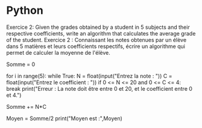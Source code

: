 # Python
Exercice 2:
Given the grades obtained by a student in 5 subjects and their respective coefficients, write an algorithm that calculates the average grade of the student.
Exercice 2 :
Connaissant les notes obtenues par un élève dans 5 matières et leurs coefficients respectifs, écrire un algorithme qui permet de calculer la moyenne de l'élève.

Somme = 0 

for i in range(5):
 while True:
        N = float(input("Entrez la note : "))
        C = float(input("Entrez le coefficient : "))
        if 0 <= N <= 20 and 0 <= C <= 4:
            break
        print("Erreur : La note doit être entre 0 et 20, et le coefficient entre 0 et 4.")
  
 Somme += N*C

Moyen = Somme/2
print("Moyen est :",Moyen)
